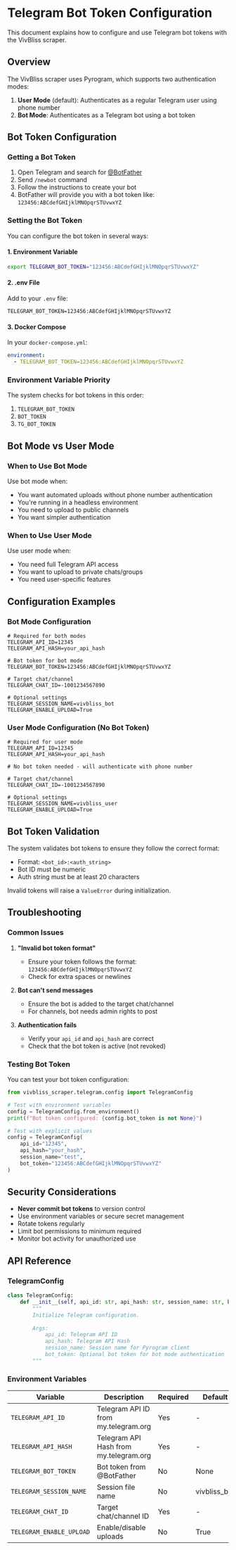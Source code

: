 # Telegram Bot Token Configuration

This document explains how to configure and use Telegram bot tokens with the VivBliss scraper.

## Overview

The VivBliss scraper uses Pyrogram, which supports two authentication modes:

1. **User Mode** (default): Authenticates as a regular Telegram user using phone number
2. **Bot Mode**: Authenticates as a Telegram bot using a bot token

## Bot Token Configuration

### Getting a Bot Token

1. Open Telegram and search for [@BotFather](https://t.me/botfather)
2. Send `/newbot` command
3. Follow the instructions to create your bot
4. BotFather will provide you with a bot token like: `123456:ABCdefGHIjklMNOpqrSTUvwxYZ`

### Setting the Bot Token

You can configure the bot token in several ways:

#### 1. Environment Variable

```bash
export TELEGRAM_BOT_TOKEN="123456:ABCdefGHIjklMNOpqrSTUvwxYZ"
```

#### 2. .env File

Add to your `.env` file:

```env
TELEGRAM_BOT_TOKEN=123456:ABCdefGHIjklMNOpqrSTUvwxYZ
```

#### 3. Docker Compose

In your `docker-compose.yml`:

```yaml
environment:
  - TELEGRAM_BOT_TOKEN=123456:ABCdefGHIjklMNOpqrSTUvwxYZ
```

### Environment Variable Priority

The system checks for bot tokens in this order:
1. `TELEGRAM_BOT_TOKEN`
2. `BOT_TOKEN`
3. `TG_BOT_TOKEN`

## Bot Mode vs User Mode

### When to Use Bot Mode

Use bot mode when:
- You want automated uploads without phone number authentication
- You're running in a headless environment
- You need to upload to public channels
- You want simpler authentication

### When to Use User Mode

Use user mode when:
- You need full Telegram API access
- You want to upload to private chats/groups
- You need user-specific features

## Configuration Examples

### Bot Mode Configuration

```env
# Required for both modes
TELEGRAM_API_ID=12345
TELEGRAM_API_HASH=your_api_hash

# Bot token for bot mode
TELEGRAM_BOT_TOKEN=123456:ABCdefGHIjklMNOpqrSTUvwxYZ

# Target chat/channel
TELEGRAM_CHAT_ID=-1001234567890

# Optional settings
TELEGRAM_SESSION_NAME=vivbliss_bot
TELEGRAM_ENABLE_UPLOAD=True
```

### User Mode Configuration (No Bot Token)

```env
# Required for user mode
TELEGRAM_API_ID=12345
TELEGRAM_API_HASH=your_api_hash

# No bot token needed - will authenticate with phone number

# Target chat/channel
TELEGRAM_CHAT_ID=-1001234567890

# Optional settings
TELEGRAM_SESSION_NAME=vivbliss_user
TELEGRAM_ENABLE_UPLOAD=True
```

## Bot Token Validation

The system validates bot tokens to ensure they follow the correct format:
- Format: `<bot_id>:<auth_string>`
- Bot ID must be numeric
- Auth string must be at least 20 characters

Invalid tokens will raise a `ValueError` during initialization.

## Troubleshooting

### Common Issues

1. **"Invalid bot token format"**
   - Ensure your token follows the format: `123456:ABCdefGHIjklMNOpqrSTUvwxYZ`
   - Check for extra spaces or newlines

2. **Bot can't send messages**
   - Ensure the bot is added to the target chat/channel
   - For channels, bot needs admin rights to post

3. **Authentication fails**
   - Verify your `api_id` and `api_hash` are correct
   - Check that the bot token is active (not revoked)

### Testing Bot Token

You can test your bot token configuration:

```python
from vivbliss_scraper.telegram.config import TelegramConfig

# Test with environment variables
config = TelegramConfig.from_environment()
print(f"Bot token configured: {config.bot_token is not None}")

# Test with explicit values
config = TelegramConfig(
    api_id="12345",
    api_hash="your_hash",
    session_name="test",
    bot_token="123456:ABCdefGHIjklMNOpqrSTUvwxYZ"
)
```

## Security Considerations

- **Never commit bot tokens** to version control
- Use environment variables or secure secret management
- Rotate tokens regularly
- Limit bot permissions to minimum required
- Monitor bot activity for unauthorized use

## API Reference

### TelegramConfig

```python
class TelegramConfig:
    def __init__(self, api_id: str, api_hash: str, session_name: str, bot_token: Optional[str] = None):
        """
        Initialize Telegram configuration.
        
        Args:
            api_id: Telegram API ID
            api_hash: Telegram API Hash
            session_name: Session name for Pyrogram client
            bot_token: Optional bot token for bot mode authentication
        """
```

### Environment Variables

| Variable | Description | Required | Default |
|----------|-------------|----------|---------|
| `TELEGRAM_API_ID` | Telegram API ID from my.telegram.org | Yes | - |
| `TELEGRAM_API_HASH` | Telegram API Hash from my.telegram.org | Yes | - |
| `TELEGRAM_BOT_TOKEN` | Bot token from @BotFather | No | None |
| `TELEGRAM_SESSION_NAME` | Session file name | No | vivbliss_bot |
| `TELEGRAM_CHAT_ID` | Target chat/channel ID | Yes | - |
| `TELEGRAM_ENABLE_UPLOAD` | Enable/disable uploads | No | True |